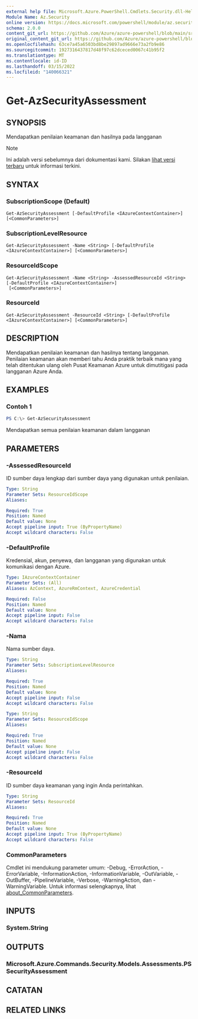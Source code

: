 ```yaml
---
external help file: Microsoft.Azure.PowerShell.Cmdlets.Security.dll-Help.xml
Module Name: Az.Security
online version: https://docs.microsoft.com/powershell/module/az.security/Get-AzSecurityAssessment
schema: 2.0.0
content_git_url: https://github.com/Azure/azure-powershell/blob/main/src/Security/Security/help/Get-AzSecurityAssessment.md
original_content_git_url: https://github.com/Azure/azure-powershell/blob/main/src/Security/Security/help/Get-AzSecurityAssessment.md
ms.openlocfilehash: 63ce7a45a6503bd8be29897ad9666e73a2fb9e86
ms.sourcegitcommit: 1927316437817d48f97c62dceced0067c41b95f2
ms.translationtype: MT
ms.contentlocale: id-ID
ms.lasthandoff: 03/15/2022
ms.locfileid: "140066321"
---
```

# Get-AzSecurityAssessment

## SYNOPSIS
Mendapatkan penilaian keamanan dan hasilnya pada langganan

> [!NOTE]
>Ini adalah versi sebelumnya dari dokumentasi kami. Silakan [lihat versi terbaru](/powershell/module/az.security/get-azsecurityassessment) untuk informasi terkini.

## SYNTAX

### SubscriptionScope (Default)
```
Get-AzSecurityAssessment [-DefaultProfile <IAzureContextContainer>] [<CommonParameters>]
```

### SubscriptionLevelResource
```
Get-AzSecurityAssessment -Name <String> [-DefaultProfile <IAzureContextContainer>] [<CommonParameters>]
```

### ResourceIdScope
```
Get-AzSecurityAssessment -Name <String> -AssessedResourceId <String> [-DefaultProfile <IAzureContextContainer>]
 [<CommonParameters>]
```

### ResourceId
```
Get-AzSecurityAssessment -ResourceId <String> [-DefaultProfile <IAzureContextContainer>] [<CommonParameters>]
```

## DESCRIPTION
Mendapatkan penilaian keamanan dan hasilnya tentang langganan. Penilaian keamanan akan memberi tahu Anda praktik terbaik mana yang telah ditentukan ulang oleh Pusat Keamanan Azure untuk dimutitigasi pada langganan Azure Anda.

## EXAMPLES

### Contoh 1
```powershell
PS C:\> Get-AzSecurityAssessment
```

Mendapatkan semua penilaian keamanan dalam langganan

## PARAMETERS

### -AssessedResourceId
ID sumber daya lengkap dari sumber daya yang digunakan untuk penilaian.

```yaml
Type: String
Parameter Sets: ResourceIdScope
Aliases:

Required: True
Position: Named
Default value: None
Accept pipeline input: True (ByPropertyName)
Accept wildcard characters: False
```

### -DefaultProfile
Kredensial, akun, penyewa, dan langganan yang digunakan untuk komunikasi dengan Azure.

```yaml
Type: IAzureContextContainer
Parameter Sets: (All)
Aliases: AzContext, AzureRmContext, AzureCredential

Required: False
Position: Named
Default value: None
Accept pipeline input: False
Accept wildcard characters: False
```

### -Nama
Nama sumber daya.

```yaml
Type: String
Parameter Sets: SubscriptionLevelResource
Aliases:

Required: True
Position: Named
Default value: None
Accept pipeline input: False
Accept wildcard characters: False
```

```yaml
Type: String
Parameter Sets: ResourceIdScope
Aliases:

Required: True
Position: Named
Default value: None
Accept pipeline input: False
Accept wildcard characters: False
```

### -ResourceId
ID sumber daya keamanan yang ingin Anda perintahkan.

```yaml
Type: String
Parameter Sets: ResourceId
Aliases:

Required: True
Position: Named
Default value: None
Accept pipeline input: True (ByPropertyName)
Accept wildcard characters: False
```

### CommonParameters
Cmdlet ini mendukung parameter umum: -Debug, -ErrorAction, -ErrorVariable, -InformationAction, -InformationVariable, -OutVariable, -OutBuffer, -PipelineVariable, -Verbose, -WarningAction, dan -WarningVariable. Untuk informasi selengkapnya, lihat [about_CommonParameters](http://go.microsoft.com/fwlink/?LinkID=113216).

## INPUTS

### System.String

## OUTPUTS

### Microsoft.Azure.Commands.Security.Models.Assessments.PSSecurityAssessment

## CATATAN

## RELATED LINKS

